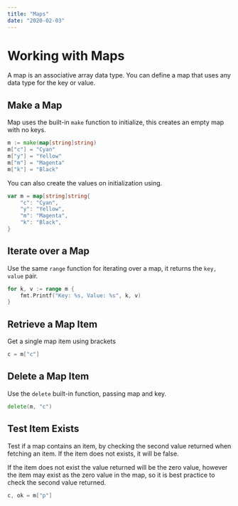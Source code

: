 ```yaml
---
title: "Maps"
date: "2020-02-03"
---
```


# Working with Maps

A map is an associative array data type. You can define a map that uses any data type for the key or value.

## Make a Map

Map uses the built-in `make` function to initialize, this creates an empty map with no keys.

```go
m := make(map[string]string)
m["c"] = "Cyan"
m["y"] = "Yellow"
m["m"] = "Magenta"
m["k"] = "Black"
```

You can also create the values on initialization using.

```go
var m = map[string]string{
    "c": "Cyan",
    "y": "Yellow",
    "m": "Magenta",
    "k": "Black",
}
```

## Iterate over a Map

Use the same `range` function for iterating over a map, it returns the `key, value` pair.

```go
for k, v := range m {
    fmt.Printf("Key: %s, Value: %s", k, v)
}
```

## Retrieve a Map Item

Get a single map item using brackets

```go
c = m["c"]
```

## Delete a Map Item

Use the `delete` built-in function, passing map and key.

```go
delete(m, "c")
```

## Test Item Exists

Test if a map contains an item, by checking the second value returned when fetching an item. If the item does not exists, it will be false.

If the item does not exist the value returned will be the zero value, however the item may exist as the zero value in the map, so it is best practice to check the second value returned.

```go
c, ok = m["p"]
```

